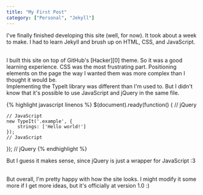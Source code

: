 ```yaml
---
title: "My First Post"
category: ["Personal", "Jekyll"]
---
```


I've finally finished developing this site (well, for now).
It took about a week to make. I had to learn Jekyll and brush
up on HTML, CSS, and JavaScript.

<br>
I built this site on top of GitHub's [Hacker][0] theme. So it was a
good learning experience. CSS was the most frustrating part.
Positioning elements on the page the way I wanted them was more
complex than I thought it would be.

<br>
Implementing the TypeIt library was different than I'm used to.
But I didn't know that it's possible to use JavaScript and
jQuery in the same file.

{% highlight  javascript linenos %}
$(document).ready(function() { // jQuery

    // JavaScript
    new TypeIt('.example', {
        strings: ['Hello world!']
    });
    // JavaScript

}); // jQuery
{% endhighlight %}

But I guess it makes sense, since jQuery is just a wrapper for
JavaScript :3

<br>
But overall, I'm pretty happy with how the site looks. I might
modify it some more if I get more ideas, but it's officially
at version 1.0 :)

[0]: https://pages-themes.github.io/hacker/
